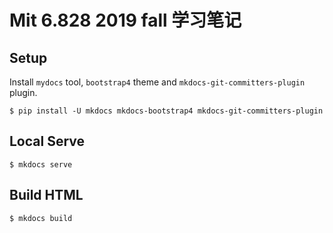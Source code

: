 # Mit 6.828 2019 fall 学习笔记

## Setup

Install `mydocs` tool, `bootstrap4` theme and `mkdocs-git-committers-plugin` plugin.

```
$ pip install -U mkdocs mkdocs-bootstrap4 mkdocs-git-committers-plugin
```

## Local Serve

```
$ mkdocs serve
```

## Build HTML

```
$ mkdocs build
```